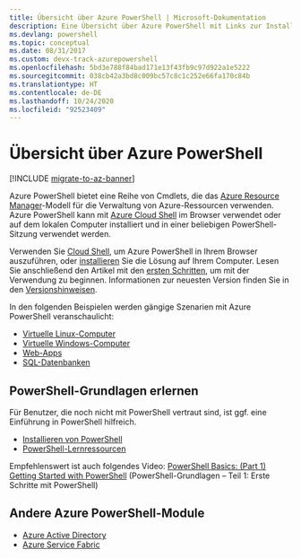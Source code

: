 ```yaml
---
title: Übersicht über Azure PowerShell | Microsoft-Dokumentation
description: Eine Übersicht über Azure PowerShell mit Links zur Installation und Konfiguration.
ms.devlang: powershell
ms.topic: conceptual
ms.date: 08/31/2017
ms.custom: devx-track-azurepowershell
ms.openlocfilehash: 5bd3e788f84bad171e13f43fb9c97d922a1e5222
ms.sourcegitcommit: 038cb42a3bd8c009bc57c8c1c252e66fa170c84b
ms.translationtype: HT
ms.contentlocale: de-DE
ms.lasthandoff: 10/24/2020
ms.locfileid: "92523409"
---
```

# <a name="overview-of-azure-powershell"></a>Übersicht über Azure PowerShell

[!INCLUDE [migrate-to-az-banner](../../includes/migrate-to-az-banner.md)]

Azure PowerShell bietet eine Reihe von Cmdlets, die das [Azure Resource Manager](/azure/azure-resource-manager/resource-group-overview)-Modell für die Verwaltung von Azure-Ressourcen verwenden. Azure PowerShell kann mit [Azure Cloud Shell](/azure/cloud-shell/overview) im Browser verwendet oder auf dem lokalen Computer installiert und in einer beliebigen PowerShell-Sitzung verwendet werden.

Verwenden Sie [Cloud Shell](/azure/cloud-shell/overview), um Azure PowerShell in Ihrem Browser auszuführen, oder [installieren](install-azurerm-ps.md) Sie die Lösung auf Ihrem Computer. Lesen Sie anschließend den Artikel mit den [ersten Schritten](get-started-azureps.md), um mit der Verwendung zu beginnen. Informationen zur neuesten Version finden Sie in den [Versionshinweisen](release-notes-azureps.md).

In den folgenden Beispielen werden gängige Szenarien mit Azure PowerShell veranschaulicht:

- [Virtuelle Linux-Computer](/azure/virtual-machines/linux/powershell-samples?toc=/powershell/azure/toc.json)
- [Virtuelle Windows-Computer](/azure/virtual-machines/windows/powershell-samples?toc=/powershell/azure/toc.json)
- [Web-Apps](/azure/app-service-web/app-service-powershell-samples?toc=/powershell/azure/toc.json)
- [SQL-Datenbanken](/azure/sql-database/sql-database-powershell-samples?toc=/powershell/azure/toc.json)

## <a name="learn-powershell-basics"></a>PowerShell-Grundlagen erlernen

Für Benutzer, die noch nicht mit PowerShell vertraut sind, ist ggf. eine Einführung in PowerShell hilfreich.

- [Installieren von PowerShell](/powershell/scripting/install/installing-powershell)
- [PowerShell-Lernressourcen](/powershell/scripting/learn/more-powershell-learning)

Empfehlenswert ist auch folgendes Video: [PowerShell Basics: (Part 1) Getting Started with PowerShell](https://channel9.msdn.com/Blogs/Taste-of-Premier/PowerShellBasicsPart1) (PowerShell-Grundlagen – Teil 1: Erste Schritte mit PowerShell)

## <a name="other-azure-powershell-modules"></a>Andere Azure PowerShell-Module

- [Azure Active Directory](/powershell/module/activedirectory/)
- [Azure Service Fabric](/powershell/module/AzureRM.ServiceFabric/)
